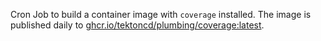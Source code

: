 Cron Job to build a container image with `coverage` installed.
The image is published daily to [ghcr.io/tektoncd/plumbing/coverage:latest](ghcr.io/tektoncd/plumbing/coverage:latest).
